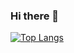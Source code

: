 ### Hi there 👋
[![Top Langs](https://github-readme-stats.vercel.app/api/top-langs/?username=r10k5&layout=tokyonight)](https://github.com/r10k5/github-readme-stats)
<!--
**r10k5/r10k5** is a ✨ _special_ ✨ repository because its `README.md` (this file) appears on your GitHub profile.

Here are some ideas to get you started:

- 🔭 I’m currently working on ...
- 🌱 I’m currently learning ...
- 👯 I’m looking to collaborate on ...
- 🤔 I’m looking for help with ...
- 💬 Ask me about ...
- 📫 How to reach me: ...
- 😄 Pronouns: ...
- ⚡ Fun fact: ...
-->
